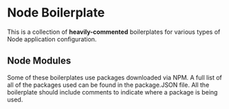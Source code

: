 # Node Boilerplate

This is a collection of **heavily-commented** boilerplates for various types of Node application configuration.

## Node Modules

Some of these boilerplates use packages downloaded via NPM. A full list of all of the packages used can be found in the package.JSON file. All the boilerplate should include comments to indicate where a package is being used.
